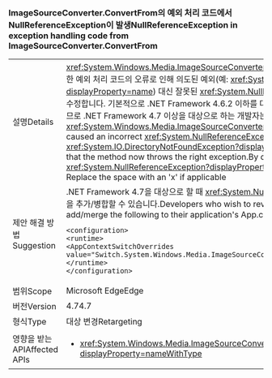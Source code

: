 ### <a name="nullreferenceexception-in-exception-handling-code-from-imagesourceconverterconvertfrom"></a><span data-ttu-id="e1653-101">ImageSourceConverter.ConvertFrom의 예외 처리 코드에서 NullReferenceException이 발생</span><span class="sxs-lookup"><span data-stu-id="e1653-101">NullReferenceException in exception handling code from ImageSourceConverter.ConvertFrom</span></span>

|   |   |
|---|---|
|<span data-ttu-id="e1653-102">설명</span><span class="sxs-lookup"><span data-stu-id="e1653-102">Details</span></span>|<span data-ttu-id="e1653-103"><xref:System.Windows.Media.ImageSourceConverter.ConvertFrom(System.ComponentModel.ITypeDescriptorContext,System.Globalization.CultureInfo,System.Object)>에 대한 예외 처리 코드의 오류로 인해 의도된 예외(예: <xref:System.IO.DirectoryNotFoundException?displayProperty=name>, <xref:System.IO.FileNotFoundException?displayProperty=name>) 대신 잘못된 <xref:System.NullReferenceException?displayProperty=name>이 throw되고, 이러한 변경으로 메서드에서 이제 올바른 예외를 throw하도록 오류를 수정합니다. 기본적으로 .NET Framework 4.6.2 이하를 대상으로 하는 모든 응용 프로그램은 호환성을 위해 <xref:System.NullReferenceException?displayProperty=name>을 계속 throw하므로 .NET Framework 4.7 이상을 대상으로 하는 개발자는 올바른 예외가 표시되도록 하여야 합니다.// 해당하는 경우 공백을 'x'로 바꿉니다.</span><span class="sxs-lookup"><span data-stu-id="e1653-103">An error in the exception handling code for <xref:System.Windows.Media.ImageSourceConverter.ConvertFrom(System.ComponentModel.ITypeDescriptorContext,System.Globalization.CultureInfo,System.Object)> caused an incorrect <xref:System.NullReferenceException?displayProperty=name> to be thrown instead of the intended exception (e.g. <xref:System.IO.DirectoryNotFoundException?displayProperty=name>, <xref:System.IO.FileNotFoundException?displayProperty=name>), this change corrects that error so that the method now throws the right exception.By default all applications targeting .NET Framework 4.6.2 and below will continue to throw <xref:System.NullReferenceException?displayProperty=name> for compatibility, developers targeting .NET Framework 4.7 and above should see the right exceptions.// Replace the space with an 'x' if applicable</span></span>|
|<span data-ttu-id="e1653-104">제안 해결 방법</span><span class="sxs-lookup"><span data-stu-id="e1653-104">Suggestion</span></span>|<span data-ttu-id="e1653-105">.NET Framework 4.7을 대상으로 할 때 <xref:System.NullReferenceException?displayProperty=name>을 가져오는 것으로 되돌리려는 개발자는 응용 프로그램의 App.config 파일에 다음을 추가/병합할 수 있습니다.</span><span class="sxs-lookup"><span data-stu-id="e1653-105">Developers who wish to revert to getting <xref:System.NullReferenceException?displayProperty=name> when targeting .NET Framework 4.7 can add/merge the following to their application's App.config file:</span></span><pre><code class="language-xml">&lt;configuration&gt;&#13;&#10;&lt;runtime&gt;&#13;&#10;&lt;AppContextSwitchOverrides value=&quot;Switch.System.Windows.Media.ImageSourceConverter.OverrideExceptionWithNullReferenceException=true&quot;/&gt;&#13;&#10;&lt;/runtime&gt;&#13;&#10;&lt;/configuration&gt;&#13;&#10;</code></pre>|
|<span data-ttu-id="e1653-106">범위</span><span class="sxs-lookup"><span data-stu-id="e1653-106">Scope</span></span>|<span data-ttu-id="e1653-107">Microsoft Edge</span><span class="sxs-lookup"><span data-stu-id="e1653-107">Edge</span></span>|
|<span data-ttu-id="e1653-108">버전</span><span class="sxs-lookup"><span data-stu-id="e1653-108">Version</span></span>|<span data-ttu-id="e1653-109">4.7</span><span class="sxs-lookup"><span data-stu-id="e1653-109">4.7</span></span>|
|<span data-ttu-id="e1653-110">형식</span><span class="sxs-lookup"><span data-stu-id="e1653-110">Type</span></span>|<span data-ttu-id="e1653-111">대상 변경</span><span class="sxs-lookup"><span data-stu-id="e1653-111">Retargeting</span></span>|
|<span data-ttu-id="e1653-112">영향을 받는 API</span><span class="sxs-lookup"><span data-stu-id="e1653-112">Affected APIs</span></span>|<ul><li><xref:System.Windows.Media.ImageSourceConverter.ConvertFrom(System.ComponentModel.ITypeDescriptorContext,System.Globalization.CultureInfo,System.Object)?displayProperty=nameWithType></li></ul>|

